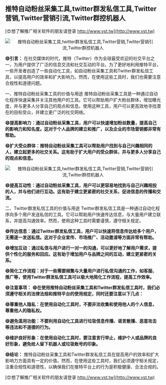 ## **推特自动粉丝采集工具,twitter群发私信工具,Twitter营销,Twitter营销引流,Twitter群控机器人**

[😍想了解推广相关软件的朋友请登录 http://www.vst.tw](http://www.vst.tw)

 <center><img src="https://vst.tw/MP4/tuiguang/png/1.png" alt="推特自动粉丝采集工具,twitter群发私信工具,Twitter营销,Twitter营销引流,Twitter群控机器人"></center>

**😄引言：**
在社交媒体的时代，推特（Twitter）作为全球最受欢迎的社交平台之一，为用户提供了广泛的信息交流和社交互动的平台。为了更好地利用推特平台，一些开发者创造了一些自动化工具，如自动粉丝采集工具和Twitter群发私信工具，以提高用户的效率和扩大影响力。然而，在使用这些工具时，我们也需要注意合规性和道德问题。

一、推特自动粉丝采集工具的价值与用途
推特自动粉丝采集工具是一种通过自动化程序快速采集并关注其他用户的工具。它可以帮助用户扩大粉丝群体，增加曝光度，并与更多人分享自己的观点和信息。使用这种工具，用户可以更高效地寻找潜在的目标受众，并建立更广泛的社交网络。

**😄提高影响力：通过自动粉丝采集工具，用户可以快速增加粉丝数量，提高自己的影响力和知名度。这对于个人品牌的建立和推广，以及企业的市场营销都非常有帮助。**

**😄扩大受众群体：推特自动粉丝采集工具可以帮助用户找到与自己兴趣相同的人，建立起更多的社交关系。这有助于扩大用户的受众群体，并与更多人分享自己的观点和信息。**

 <center><img src="https://vst.tw/MP4/tuiguang/png/1.png" alt="推特自动粉丝采集工具,twitter群发私信工具,Twitter营销,Twitter营销引流,Twitter群控机器人"></center>

**😄提高互动性：通过自动粉丝采集工具，用户可以更容易地找到与自己兴趣相投的人，并与他们进行互动。这有助于建立更紧密的社交关系，促进信息的传播和交流。**

二、Twitter群发私信工具的价值与用途
Twitter群发私信工具是一种通过自动化程序向多个用户发送私信的工具。它可以帮助用户快速传达信息，与大量用户建立联系，并提高沟通效率。然而，使用这种工具时需要谨慎，遵守相关规定。

**😄传达信息：通过Twitter群发私信工具，用户可以快速将信息传达给多个用户，无需逐一发送私信。这对于企业宣传、市场推广、活动邀请等方面非常有帮助。**

**😄增加互动：通过私信与用户进行一对一的沟通，可以更好地了解用户需求，提供个性化的服务和回应。这有助于增加用户与品牌之间的互动，建立更紧密的关系。**

**😄简化工作流程：对于一些需要频繁与大量用户进行私信沟通的工作，如客服、推广等，使用Twitter群发私信工具可以极大地简化工作流程，提高工作效率。**

**😄注意事项：**
**😄在使用推特自动粉丝采集工具和Twitter群发私信工具时，我们必须遵守相关的法律法规和推特平台的使用规定，同时还要注意以下几点：**

**😄尊重他人隐私：在使用自动化工具时，不要非法收集和使用他人的个人信息，尊重他人的隐私权。**

**😄避免滥用功能：不要利用自动化工具进行垃圾信息传播、谣言散播、恶意攻击等违法和不道德的行为。**

**😄维护良好形象：在使用自动化工具时，要注意言行举止，维护个人或品牌的良好形象，避免给人留下机器人或垃圾账号的印象。**

**😄结论：**
推特自动粉丝采集工具和Twitter群发私信工具在提高用户的效率和扩大影响力方面具有一定的价值。然而，在使用这些工具时，我们必须遵守相关规定，注重合规性和道德性，以确保我们在推特平台上的行为是积极健康、合法合规的。

[😍想了解推广相关软件的朋友请登录 http://www.vst.tw](http://www.vst.tw)



